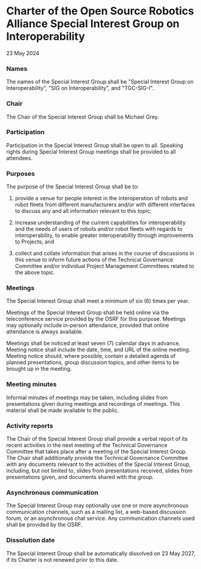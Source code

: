 # Charter of the Open Source Robotics Alliance Special Interest Group on Interoperability

23 May 2024


### Names

The names of the Special Interest Group shall be "Special Interest Group on Interoperability", "SIG on Interoperability", and "TGC-SIG-I".


### Chair

The Chair of the Special Interest Group shall be Michael Grey.


### Participation

Participation in the Special Interest Group shall be open to all.
Speaking rights during Special Interest Group meetings shall be provided to all attendees.


### Purposes

The purpose of the Special Interest Group shall be to:

1. provide a venue for people interest in the interoperation of robots and robot fleets from different manufacturers and/or with different interfaces to discuss any and all information relevant to this topic;

1. increase understanding of the current capabilities for interoperability and the needs of users of robots and/or robot fleets with regards to interoperability, to enable greater interoperability through improvements to Projects; and

1. collect and collate information that arises in the course of discussions in this venue to inform future actions of the Technical Governance Committee and/or individual Project Management Committees related to the above topic.


### Meetings

The Special Interest Group shall meet a minimum of six (6) times per year.

Meetings of the Special Interest Group shall be held online via the teleconference service provided by the OSRF for this purpose.
Meetings may optionally include in-person attendance, provided that online attendance is always available.

Meetings shall be noticed at least seven (7) calendar days in advance.
Meeting notice shall include the date, time, and URL of the online meeting.
Meeting notice should, where possible, contain a detailed agenda of planned presentations, group discussion topics, and other items to be brought up in the meeting.


### Meeting minutes

Informal minutes of meetings may be taken, including slides from presentations given during meetings and recordings of meetings.
This material shall be made available to the public.


### Activity reports

The Chair of the Special Interest Group shall provide a verbal report of its recent activities in the next meeting of the Technical Governance Committee that takes place after a meeting of the Special Interest Group.
The Chair shall additionally provide the Technical Governance Committee with any documents relevant to the activities of the Special Interest Group, including, but not limited to, slides from presentations received, slides from presentations given, and documents shared with the group.


### Asynchronous communication

The Special Interest Group may optionally use one or more asynchronous communication channels, such as a mailing list, a web-based discussion forum, or an asynchronous chat service.
Any communication channels used shall be provided by the OSRF.


### Dissolution date

The Special Interest Group shall be automatically dissolved on 23 May 2027, if its Charter is not renewed prior to this date.
